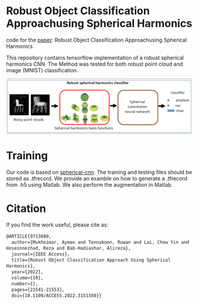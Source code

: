 # Robust Object Classification Approachusing Spherical Harmonics
code for the [paper](https://ieeexplore.ieee.org/abstract/document/9713880): Robust Object Classification Approachusing Spherical Harmonics

This repository contains tensorflow implementation of a robust spherical harmonics CNN. The Method was tested for both robust point cloud and image (MNIST) classification.


![main pic](graph_abst.PNG)


# Training
Our code is based on [
spherical-cnn](https://github.com/daniilidis-group/spherical-cnn). The training and testing files should be stored as .tfrecord. We provide an examble on how to generate a .tfrecord from .h5 using Matlab. We also perform the augmentation in Matlab. 




# Citation
If you find the work useful, please cite as:
```
@ARTICLE{9713880,
  author={Mukhaimar, Ayman and Tennakoon, Ruwan and Lai, Chow Yin and Hoseinnezhad, Reza and Bab-Hadiashar, Alireza},
  journal={IEEE Access}, 
  title={Robust Object Classification Approach Using Spherical Harmonics}, 
  year={2022},
  volume={10},
  number={},
  pages={21541-21553},
  doi={10.1109/ACCESS.2022.3151350}}
```
